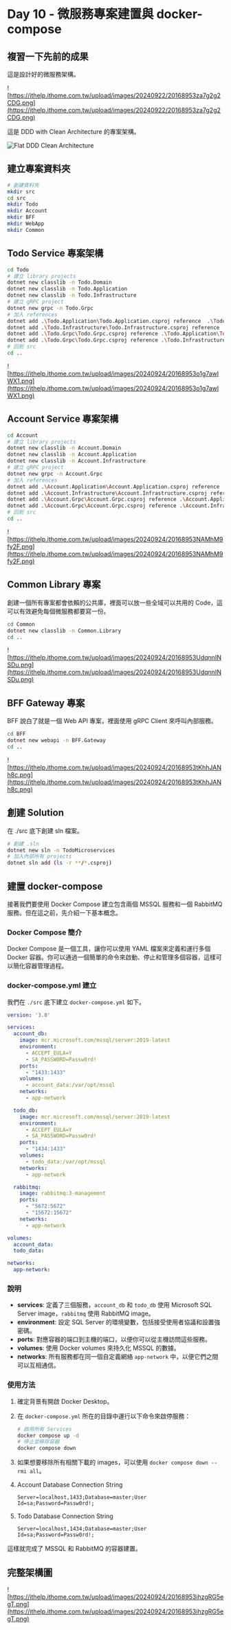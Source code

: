 # Day 10 - 微服務專案建置與 docker-compose

## 複習一下先前的成果

這是設計好的微服務架構。

![https://ithelp.ithome.com.tw/upload/images/20240922/20168953za7g2g2CDG.png](https://ithelp.ithome.com.tw/upload/images/20240922/20168953za7g2g2CDG.png)

這是 DDD with Clean Architecture 的專案架構。

![Flat DDD Clean Architecture](https://ithelp.ithome.com.tw/upload/images/20240918/201689534jrxmtw92b.png)

## 建立專案資料夾

```bash
# 創建資料夾
mkdir src
cd src
mkdir Todo
mkdir Account
mkdir BFF
mkdir WebApp
mkdir Common
```

## Todo Service 專案架構

```bash
cd Todo
# 建立 library projects
dotnet new classlib -n Todo.Domain 
dotnet new classlib -n Todo.Application
dotnet new classlib -n Todo.Infrastructure 
# 建立 gRPC project
dotnet new grpc -n Todo.Grpc
# 加入 references
dotnet add .\Todo.Application\Todo.Application.csproj reference  .\Todo.Domain\Todo.Domain.csproj
dotnet add .\Todo.Infrastructure\Todo.Infrastructure.csproj reference .\Todo.Application\Todo.Application.csproj
dotnet add .\Todo.Grpc\Todo.Grpc.csproj reference .\Todo.Application\Todo.Application.csproj 
dotnet add .\Todo.Grpc\Todo.Grpc.csproj reference .\Todo.Infrastructure\Todo.Infrastructure.csproj 
# 回到 src
cd ..
```

![https://ithelp.ithome.com.tw/upload/images/20240924/20168953o1g7awlWX1.png](https://ithelp.ithome.com.tw/upload/images/20240924/20168953o1g7awlWX1.png)

## Account Service 專案架構

```bash
cd Account
# 建立 library projects
dotnet new classlib -n Account.Domain
dotnet new classlib -n Account.Application
dotnet new classlib -n Account.Infrastructure 
# 建立 gRPC project
dotnet new grpc -n Account.Grpc
# 加入 references
dotnet add .\Account.Application\Account.Application.csproj reference  .\Account.Domain\Account.Domain.csproj
dotnet add .\Account.Infrastructure\Account.Infrastructure.csproj reference .\Account.Application\Account.Application.csproj
dotnet add .\Account.Grpc\Account.Grpc.csproj reference .\Account.Application\Account.Application.csproj 
dotnet add .\Account.Grpc\Account.Grpc.csproj reference .\Account.Infrastructure\Account.Infrastructure.csproj 
# 回到 src
cd ..
```

![https://ithelp.ithome.com.tw/upload/images/20240924/20168953NAMhM9fy2F.png](https://ithelp.ithome.com.tw/upload/images/20240924/20168953NAMhM9fy2F.png)

## Common Library 專案

創建一個所有專案都會依賴的公共庫，裡面可以放一些全域可以共用的 Code，這可以有效避免每個微服務都要寫一份。

```bash
cd Common
dotnet new classlib -n Common.Library
cd ..
```

![https://ithelp.ithome.com.tw/upload/images/20240924/20168953UdqnnINSDu.png](https://ithelp.ithome.com.tw/upload/images/20240924/20168953UdqnnINSDu.png)

## BFF Gateway 專案

BFF 說白了就是一個 Web API 專案，裡面使用 gRPC Client 來呼叫內部服務。

```bash
cd BFF
dotnet new webapi -n BFF.Gateway
cd ..
```

![https://ithelp.ithome.com.tw/upload/images/20240924/20168953tKhhJANh8c.png](https://ithelp.ithome.com.tw/upload/images/20240924/20168953tKhhJANh8c.png)

## 創建 Solution

在 ./src 底下創建 sln 檔案。

```bash
# 創建 .sln
dotnet new sln -n TodoMicroservices
# 加入內部所有 projects
dotnet sln add (ls -r **/*.csproj)
```

## 建置 docker-compose

接著我們要使用 Docker Compose 建立包含兩個 MSSQL 服務和一個 RabbitMQ 服務。但在這之前，先介紹一下基本概念。

### Docker Compose 簡介

Docker Compose 是一個工具，讓你可以使用 YAML 檔案來定義和運行多個 Docker 容器。你可以通過一個簡單的命令來啟動、停止和管理多個容器，這樣可以簡化容器管理過程。

### docker-compose.yml 建立

我們在 `./src` 底下建立 `docker-compose.yml` 如下。

```yaml
version: '3.8'

services:
  account_db:
    image: mcr.microsoft.com/mssql/server:2019-latest
    environment:
      - ACCEPT_EULA=Y
      - SA_PASSWORD=Passw0rd!
    ports:
      - "1433:1433"
    volumes:
      - account_data:/var/opt/mssql
    networks:
      - app-network

  todo_db:
    image: mcr.microsoft.com/mssql/server:2019-latest
    environment:
      - ACCEPT_EULA=Y
      - SA_PASSWORD=Passw0rd!
    ports:
      - "1434:1433"
    volumes:
      - todo_data:/var/opt/mssql
    networks:
      - app-network

  rabbitmq:
    image: rabbitmq:3-management
    ports:
      - "5672:5672"
      - "15672:15672"
    networks:
      - app-network

volumes:
  account_data:
  todo_data:

networks:
  app-network:
```

### 說明

- **services**: 定義了三個服務，`account_db` 和 `todo_db` 使用 Microsoft SQL Server image，`rabbitmq` 使用 RabbitMQ image。
- **environment**: 設定 SQL Server 的環境變數，包括接受使用者協議和設置強密碼。
- **ports**: 對應容器的端口到主機的端口，以便你可以從主機訪問這些服務。
- **volumes**: 使用 Docker volumes 來持久化 MSSQL 的數據。
- **networks**: 所有服務都在同一個自定義網絡 `app-network` 中，以便它們之間可以互相通信。

### 使用方法

1. 確定背景有開啟 Docker Desktop。
2. 在 `docker-compose.yml` 所在的目錄中運行以下命令來啟停服務：

    ```bash
    # 啟用所有 Services
    docker compose up -d
    # 停止並移除容器
    docker compose down
    ```

3. 如果想要移除所有相關下載的 images，可以使用 `docker compose down --rmi all`。
4. Account Database Connection String

    ```plaintext
    Server=localhost,1433;Database=master;User Id=sa;Password=Passw0rd!;
    ```

5. Todo Database Connection String

    ```plaintext
    Server=localhost,1434;Database=master;User Id=sa;Password=Passw0rd!;
    ```

這樣就完成了 MSSQL 和 RabbitMQ 的容器建置。

## 完整架構圖

![https://ithelp.ithome.com.tw/upload/images/20240924/20168953ihzgRG5egT.png](https://ithelp.ithome.com.tw/upload/images/20240924/20168953ihzgRG5egT.png)
